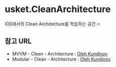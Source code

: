 # usket.CleanArchitecture

iOS에서의 Clean Architecture를 학습하는 공간 🔥

## 참고 URL
* MVVM - Clean - Architecture : [Oleh Kundinov](https://tech.olx.com/clean-architecture-and-mvvm-on-ios-c9d167d9f5b3)
* Modular - Clean - Architecture : [Oleh Kundinov](https://github.com/kudoleh/iOS-Modular-Architecture)

